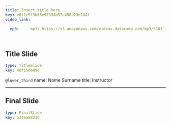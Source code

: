 ```yaml
---
title: Insert title here
key: e0f1c9f3b65e97334b57e450b23e1d4f
video_link:

  mp3:     mp3: https://s3.amazonaws.com/videos.datacamp.com/mp3/5103_inference_for_numerical_data/v1/5103_ch4_5.mp3

---
```

## Title Slide

```yaml
type: TitleSlide
key: 4df15de896
```





`@lower_third`
name: Name Surname
title: Instructor




---
## Final Slide

```yaml
type: FinalSlide
key: 534ea8821b
```








